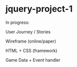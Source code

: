 # jquery-project-1

In progress:

User Journey / Stories

Wireframe (online/paper)

HTML + CSS (framework)

Game Data + Event handler

